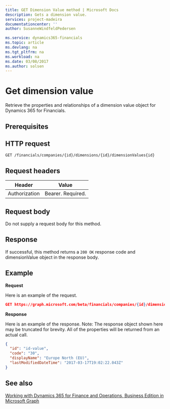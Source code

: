 ```yaml
---
title: GET Dimension Value method | Microsoft Docs
description: Gets a dimension value.
services: project-madeira
documentationcenter: ''
author: SusanneWindfeldPedersen

ms.service: dynamics365-financials
ms.topic: article
ms.devlang: na
ms.tgt_pltfrm: na
ms.workload: na
ms.date: 03/08/2017
ms.author: solsen
---
```


# Get dimension value
Retrieve the properties and relationships of a dimension value object for Dynamics 365 for Financials.

## Prerequisites

## HTTP request

```
GET /financials/companies/{id}/dimensions/{id}/dimensionValues{id}
```

## Request headers
|Header|Value|
|------|-----|
|Authorization  |Bearer. Required. |

## Request body
Do not supply a request body for this method.

## Response
If successful, this method returns a ```200 OK``` response code and dimensionValue object in the response body.

## Example

**Request**

Here is an example of the request.
```json
GET https://graph.microsoft.com/beta/financials/companies/{id}/dimensions/{id}/dimensionValues{id}
```

**Response**

Here is an example of the response. Note: The response object shown here may be truncated for brevity. All of the properties will be returned from an actual call.

```json
{
  "id": "id-value",
  "code": "30",
  "displayName": "Europe North (EU)",
  "lastModifiedDateTime": "2017-03-17T19:02:22.043Z"
}
```

## See also
[Working with Dynamics 365 for Finance and Operations, Business Edition in Microsoft Graph](../resources/dynamics_overview.md) 
